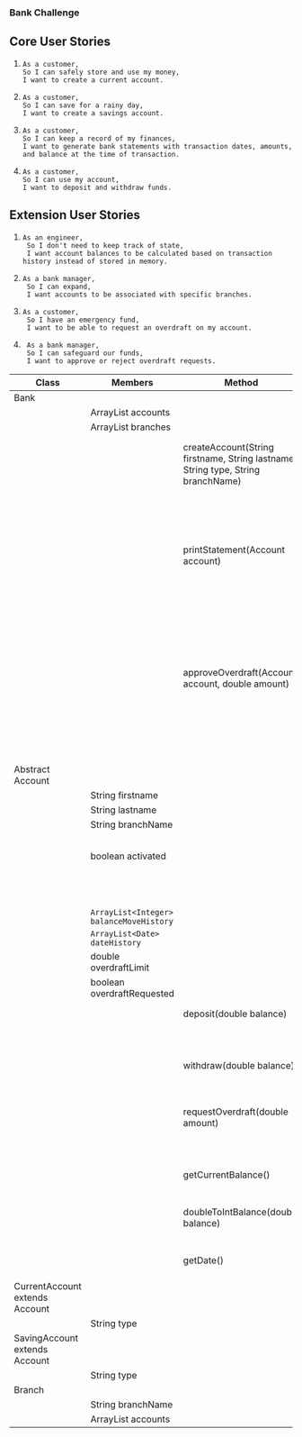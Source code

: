### Bank Challenge

## Core User Stories

1.  ```
    As a customer,
    So I can safely store and use my money,
    I want to create a current account.
    ```

2.  ```
    As a customer,
    So I can save for a rainy day,
    I want to create a savings account.
    ```

3.  ```
    As a customer,
    So I can keep a record of my finances,
    I want to generate bank statements with transaction dates, amounts, and balance at the time of transaction.
    ```

4.  ```
    As a customer,
    So I can use my account,
    I want to deposit and withdraw funds.
    ```

## Extension User Stories

1. ```
   As an engineer,
    So I don't need to keep track of state,
    I want account balances to be calculated based on transaction history instead of stored in memory.
    ```
2. ```
   As a bank manager,
    So I can expand,
    I want accounts to be associated with specific branches.
    ```
3. ```
   As a customer,
    So I have an emergency fund,
    I want to be able to request an overdraft on my account.
    ```
4. ```
    As a bank manager,
    So I can safeguard our funds,
    I want to approve or reject overdraft requests.
    ```

| Class                          | Members                                  | Method                                                         | Scenario                                      | Outcome/Output                      |
|--------------------------------|------------------------------------------|----------------------------------------------------------------|-----------------------------------------------|-------------------------------------|
| Bank                           |                                          |                                                                |                                               |                                     |
|                                | ArrayList<Account> accounts              |                                                                |                                               |                                     |
|                                | ArrayList<Branch> branches               |                                                                |                                               |                                     |
|                                |                                          | createAccount(String firstname, String lastname, String type, String branchName) | Type of account doesn't exist for this user   | Creates a new account / True        |
|                                |                                          |                                                                | User already has this type of account         | Fail message / False                |
|                                |                                          | printStatement(Account account)                                | If account exists                             | Prints Statement / True             |
|                                |                                          |                                                                | If account exists but is not activated        | Prints message / False              |
|                                |                                          |                                                                | If account doesn't exist                      | Fail message / False                |
|                                |                                          | approveOverdraft(Account account, double amount)               | If account exists and amount is appropriate   | Approves overdraft / True           |
|                                |                                          |                                                                | If account doesn't exist or amount is too high| Fail message / False                |
| Abstract Account               |                                          |                                                                |                                               |                                     |
|                                | String firstname                         |                                                                |                                               |                                     |
|                                | String lastname                          |                                                                |                                               |                                     |
|                                | String branchName                        |                                                                |                                               |                                     |
|                                | boolean activated                        |                                                                | Set to false when first creating an account   |                                     |
|                                |                                          |                                                                | True after a deposit.                         |                                     |
|                                | `ArrayList<Integer> balanceMoveHistory`  |                                                                |                                               |                                     |
|                                | `ArrayList<Date> dateHistory`            |                                                                |                                               |                                     |
|                                | double overdraftLimit                    |                                                                |                                               |                                     |
|                                | boolean overdraftRequested               |                                                                |                                               |                                     |
|                                |                                          | deposit(double balance)                                        | Valid value                                  | Updates balance history / True      |
|                                |                                          |                                                                | Invalid value                                | Fail message / False                |
|                                |                                          | withdraw(double balance)                                       | Valid value                                  | Updates balance history / True      |
|                                |                                          |                                                                | Invalid value                                | Fail message / False                |
|                                |                                          | requestOverdraft(double amount)                               | Valid value                                  | Request Overdraft / True            |
|                                |                                          |                                                                | Invalid value                                | Fail message / False                |
|                                |                                          | getCurrentBalance()                                           | Calculates the current balance               | Returns calculated balance          |
|                                |                                          | doubleToIntBalance(double balance)                             | Takes a double and makes it an integer       | Integer of amount in cents          |
|                                |                                          | getDate()                                                      | Returns date of transaction                  | Date formatted                      |
| CurrentAccount extends Account |                                          |                                                                |                                               |                                     |
|                                | String type                              |                                                                |                                               |                                     |
| SavingAccount extends Account  |                                          |                                                                |                                               |                                     |
|                                | String type                              |                                                                |                                               |                                     |
| Branch                         |                                          |                                                                |                                               |                                     |
|                                | String branchName                        |                                                                |                                               |                                     |
|                                | ArrayList<Account> accounts              |                                                                |                                               |                                     |


